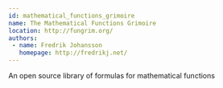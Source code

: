 ```yaml
---
id: mathematical_functions_grimoire
name: The Mathematical Functions Grimoire
location: http://fungrim.org/
authors:
 - name: Fredrik Johansson
   homepage: http://fredrikj.net/
---
```


An open source library of formulas for mathematical functions
